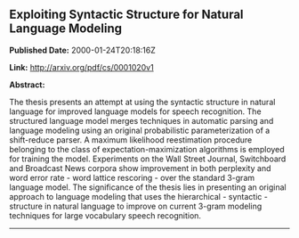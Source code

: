 ## Exploiting Syntactic Structure for Natural Language Modeling

**Published Date:** 2000-01-24T20:18:16Z

**Link:** http://arxiv.org/pdf/cs/0001020v1

**Abstract:**

  The thesis presents an attempt at using the syntactic structure in natural
language for improved language models for speech recognition. The structured
language model merges techniques in automatic parsing and language modeling
using an original probabilistic parameterization of a shift-reduce parser. A
maximum likelihood reestimation procedure belonging to the class of
expectation-maximization algorithms is employed for training the model.
Experiments on the Wall Street Journal, Switchboard and Broadcast News corpora
show improvement in both perplexity and word error rate - word lattice
rescoring - over the standard 3-gram language model. The significance of the
thesis lies in presenting an original approach to language modeling that uses
the hierarchical - syntactic - structure in natural language to improve on
current 3-gram modeling techniques for large vocabulary speech recognition.


---


